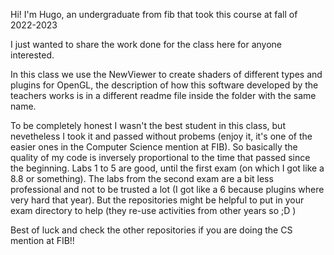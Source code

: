 Hi! I'm Hugo, an undergraduate from fib that took this course at fall of 2022-2023 

I just wanted to share the work done for the class here for anyone interested.

In this class we use the NewViewer to create shaders of different types and plugins for 
OpenGL, the description of how this software developed by the teachers works is in a
different readme file inside the folder with the same name.

To be completely honest I wasn't the best student in this class, but nevetheless I took it
and passed without probems (enjoy it, it's one of the easier ones in the Computer Science 
mention at FIB). So basically the quality of my code is inversely proportional to the time 
that passed since the beginning. Labs 1 to 5 are good, until the first exam (on which I got 
like a 8.8 or something). The labs from the second exam are a bit less professional and 
not to be trusted a lot (I got like a 6 because plugins where very hard that year). But 
the repositories might be helpful to put in your exam directory to help (they re-use 
activities from other years so ;D )

Best of luck and check the other repositories if you are doing the CS mention at FIB!!
